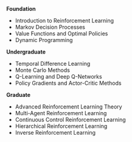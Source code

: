 **Foundation**

* Introduction to Reinforcement Learning
* Markov Decision Processes
* Value Functions and Optimal Policies
* Dynamic Programming

**Undergraduate**

* Temporal Difference Learning
* Monte Carlo Methods
* Q-Learning and Deep Q-Networks
* Policy Gradients and Actor-Critic Methods

**Graduate**

* Advanced Reinforcement Learning Theory
* Multi-Agent Reinforcement Learning
* Continuous Control Reinforcement Learning
* Hierarchical Reinforcement Learning
* Inverse Reinforcement Learning
